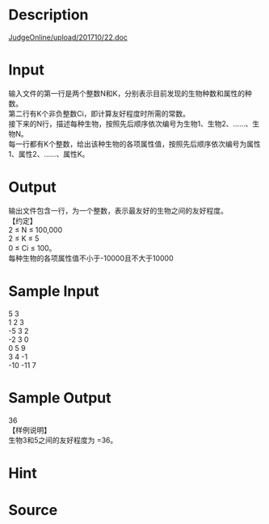 
# Description

<div class="content"><p><a href="/JudgeOnline/upload/201710/22.doc">JudgeOnline/upload/201710/22.doc</a></p>
<p></p></div>

# Input

<div class="content"><div>输入文件的第一行是两个整数N和K，分别表示目前发现的生物种数和属性的种数。</div>
<div>第二行有K个非负整数Ci，即计算友好程度时所需的常数。</div>
<div>接下来的N行，描述每种生物，按照先后顺序依次编号为生物1、生物2、……、生物N。</div>
<div>每一行都有K个整数，给出该种生物的各项属性值，按照先后顺序依次编号为属性1、属性2、……、属性K。</div>
<p></p></div>

# Output

<div class="content"><div>输出文件包含一行，为一个整数，表示最友好的生物之间的友好程度。</div>
<div>【约定】</div>
<div>2 ≤ N ≤ 100,000</div>
<div>2 ≤ K ≤ 5</div>
<div>0 ≤ Ci ≤ 100。</div>
<div>每种生物的各项属性值不小于-10000且不大于10000</div>
<p></p></div>

# Sample Input

<div class="content"><span class="sampledata">5 3<br/>
1 2 3<br/>
-5 3 2<br/>
-2 3 0<br/>
0 5 9<br/>
3 4 -1<br/>
-10 -11 7</span></div>

# Sample Output

<div class="content"><span class="sampledata">36<br/>
【样例说明】<br/>
生物3和5之间的友好程度为 =36。</span></div>

# Hint

<div class="content"><p></p></div>

# Source

<div class="content"><p><a href="problemset.php?search="></a></p></div>

